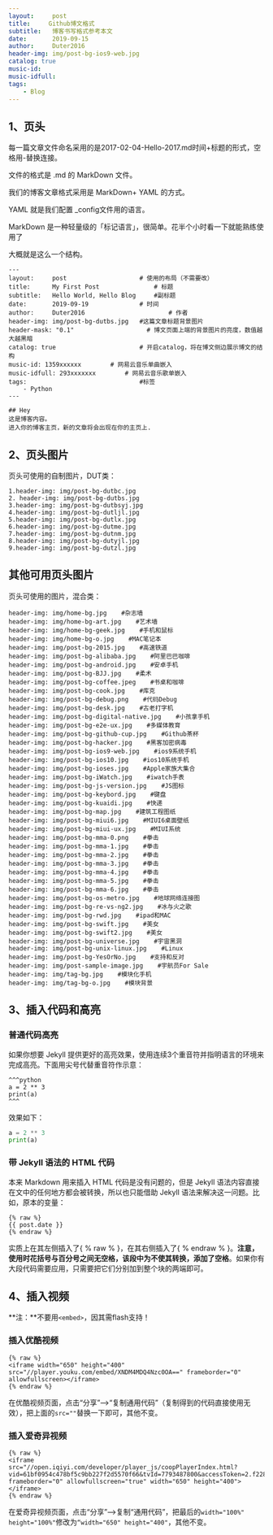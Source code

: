```yaml
---
layout:     post
title:     Github博文格式
subtitle:   博客书写格式参考本文
date:       2019-09-15
author:     Duter2016
header-img: img/post-bg-ios9-web.jpg
catalog: true
music-id: 
music-idfull: 
tags:
    - Blog
---
```


## 1、页头

每一篇文章文件命名采用的是2017-02-04-Hello-2017.md时间+标题的形式，空格用-替换连接。

文件的格式是 .md 的 MarkDown 文件。

我们的博客文章格式采用是 MarkDown+ YAML 的方式。

YAML 就是我们配置 _config文件用的语言。

MarkDown 是一种轻量级的「标记语言」，很简单。花半个小时看一下就能熟练使用了

大概就是这么一个结构。

```
---
layout:     post   				    # 使用的布局（不需要改）
title:      My First Post 				# 标题 
subtitle:   Hello World, Hello Blog     #副标题
date:       2019-09-19 				# 时间
author:     Duter2016 						# 作者
header-img: img/post-bg-dutbs.jpg 	#这篇文章标题背景图片
header-mask: "0.1"                    # 博文页面上端的背景图片的亮度，数值越大越黑暗
catalog: true 						# 开启catalog，将在博文侧边展示博文的结构
music-id: 1359xxxxxx        # 网易云音乐单曲嵌入
music-idfull: 293xxxxxxx        # 网易云音乐歌单嵌入
tags:								#标签
    - Python
---

## Hey
这是博客内容。
进入你的博客主页，新的文章将会出现在你的主页上.
```


##  2、页头图片
页头可使用的自制图片，DUT类：
```
1.header-img: img/post-bg-dutbc.jpg	
2. header-img: img/post-bg-dutbs.jpg	
3.header-img: img/post-bg-dutbsyj.jpg	
4.header-img: img/post-bg-dutljl.jpg	
5.header-img: img/post-bg-dutlx.jpg	
6.header-img: img/post-bg-dutme.jpg	
7.header-img: img/post-bg-dutnm.jpg	
8.header-img: img/post-bg-dutyjl.jpg	
9.header-img: img/post-bg-dutzl.jpg
```

##  其他可用页头图片
页头可使用的图片，混合类：
```
header-img: img/home-bg.jpg    #杂志墙
header-img: img/home-bg-art.jpg    #艺术墙
header-img: img/home-bg-geek.jpg    #手机和鼠标
header-img: img/home-bg-o.jpg    #MAC笔记本
header-img: img/post-bg-2015.jpg    #高速铁道
header-img: img/post-bg-alibaba.jpg    #阿里巴巴咖啡
header-img: img/post-bg-android.jpg    #安卓手机
header-img: img/post-bg-BJJ.jpg    #柔术
header-img: img/post-bg-coffee.jpeg    #书桌和咖啡
header-img: img/post-bg-cook.jpg    #库克
header-img: img/post-bg-debug.png    #代码Debug
header-img: img/post-bg-desk.jpg    #古老打字机
header-img: img/post-bg-digital-native.jpg    #小孩拿手机
header-img: img/post-bg-e2e-ux.jpg    #多媒体教育
header-img: img/post-bg-github-cup.jpg    #Github茶杯
header-img: img/post-bg-hacker.jpg    #黑客加密病毒
header-img: img/post-bg-ios9-web.jpg    #ios9系统手机
header-img: img/post-bg-ios10.jpg    #ios10系统手机
header-img: img/post-bg-ioses.jpg    #Apple家族大集合
header-img: img/post-bg-iWatch.jpg    #iwatch手表
header-img: img/post-bg-js-version.jpg    #JS图标
header-img: img/post-bg-keybord.jpg    #键盘
header-img: img/post-bg-kuaidi.jpg    #快递
header-img: img/post-bg-map.jpg    #建筑工程图纸
header-img: img/post-bg-miui6.jpg    #MIUI6桌面壁纸
header-img: img/post-bg-miui-ux.jpg    #MIUI系统
header-img: img/post-bg-mma-0.png    #拳击
header-img: img/post-bg-mma-1.jpg    #拳击
header-img: img/post-bg-mma-2.jpg    #拳击
header-img: img/post-bg-mma-3.jpg    #拳击
header-img: img/post-bg-mma-4.jpg    #拳击
header-img: img/post-bg-mma-5.jpg    #拳击
header-img: img/post-bg-mma-6.jpg    #拳击
header-img: img/post-bg-os-metro.jpg    #地球网络连接图
header-img: img/post-bg-re-vs-ng2.jpg    #冰与火之歌
header-img: img/post-bg-rwd.jpg    #ipad和MAC
header-img: img/post-bg-swift.jpg    #美女
header-img: img/post-bg-swift2.jpg    #美女
header-img: img/post-bg-universe.jpg    #宇宙黑洞
header-img: img/post-bg-unix-linux.jpg    #Linux
header-img: img/post-bg-YesOrNo.jpg    #支持和反对
header-img: img/post-sample-image.jpg    #宇航员For Sale
header-img: img/tag-bg.jpg    #模块化手机
header-img: img/tag-bg-o.jpg    #模块背景
```

## 3、插入代码和高亮
### 普通代码高亮  
如果你想要 Jekyll 提供更好的高亮效果，使用连续3个重音符并指明语言的环境来完成高亮。下面用尖号代替重音符作示意：

```
^^^python
a = 2 ** 3
print(a)
^^^
```

效果如下：  

```python
a = 2 ** 3
print(a)
```

### 带 Jekyll 语法的 HTML 代码
本来 Markdown 用来插入 HTML 代码是没有问题的，但是 Jekyll 语法内容直接在文中的任何地方都会被转换，所以也只能借助 Jekyll 语法来解决这一问题。比如，原本的变量：

```
{% raw %}
{{ post.date }}
{% endraw %}
```
实质上在其左侧插入了{ % raw % }，在其右侧插入了{ % endraw % }。**注意，使用时花括号与百分号之间无空格，该段中为不使其转换，添加了空格**。如果你有大段代码需要应用，只需要把它们分别加到整个块的两端即可。

## 4、插入视频  

**注：**不要用`<embed>`，因其需flash支持！  

### 插入优酷视频

```
{% raw %}
<iframe width="650" height="400" src="//player.youku.com/embed/XNDM4MDQ4Nzc0OA==" frameborder="0" allowfullscreen></iframe>
{% endraw %}
```
在优酷视频页面，点击“分享”—>“复制通用代码”（复制得到的代码直接使用无效），把上面的`src=""`替换一下即可，其他不变。

### 插入爱奇异视频

```
{% raw %}
<iframe src="//open.iqiyi.com/developer/player_js/coopPlayerIndex.html?vid=61bf0954c478bf5c9bb227f2d5570f66&tvId=7793487800&accessToken=2.f22860a2479ad60d8da7697274de9346&appKey=3955c3425820435e86d0f4cdfe56f5e7&appId=1368&height=100%&width=100%" frameborder="0" allowfullscreen="true" width="650" height="400"></iframe>
{% endraw %}
```
在爱奇异视频页面，点击“分享”—>复制“通用代码”，把最后的`width="100%" height="100%"`修改为`“width="650" height="400"`，其他不变。

